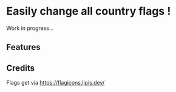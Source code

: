 # Easily change all country flags !

Work in progress...

## Features

## Credits
Flags get via https://flagicons.lipis.dev/
